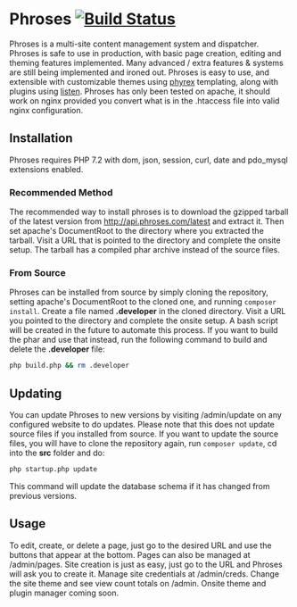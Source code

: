 # Phroses [![Build Status](https://travis-ci.org/cythral/phroses.svg?branch=master)](https://travis-ci.org/cythral/phroses)
Phroses is a multi-site content management system and dispatcher.  Phroses is safe to use in production, with basic page creation, editing and theming features implemented.  Many advanced / extra features & systems are still being implemented and ironed out. Phroses is easy to use, and extensible with customizable themes using [phyrex](https://github.com/cythral/phyrex) templating, along with plugins using [listen](https://github.com/cythral/listen).  Phroses has only been tested on apache, it should work on nginx provided you convert what is in the .htaccess file into valid nginx configuration. 

## Installation
Phroses requires PHP 7.2 with dom, json, session, curl, date and pdo_mysql extensions enabled.

### Recommended Method
The recommended way to install phroses is to download the gzipped tarball of the latest version from http://api.phroses.com/latest and extract it. Then set apache's DocumentRoot to the directory where you extracted the tarball.  Visit a URL that is pointed to the directory and complete the onsite setup. The tarball has a compiled phar archive instead of the source files.


### From Source
Phroses can be installed from source by simply cloning the repository, setting apache's DocumentRoot to the cloned one, and running ```composer install```. Create a file named **.developer** in the cloned directory. Visit a URL you pointed to the directory and complete the onsite setup.  A bash script will be created in the future to automate this process.  If you want to build the phar and use that instead, run the following command to build and delete the **.developer** file:

```bash
php build.php && rm .developer
```

## Updating
You can update Phroses to new versions by visiting /admin/update on any configured website to do updates.  Please note that this does not update source files if you installed from source.  If you want to update the source files, you will have to clone the repository again, run ```composer update```, cd into the **src** folder and do:

```bash
php startup.php update
```
This command will update the database schema if it has changed from previous versions.

## Usage
To edit, create, or delete a page, just go to the desired URL and use the buttons that appear at the bottom.  Pages can also be managed at /admin/pages.  Site creation is just as easy, just go to the URL and Phroses will ask you to create it.  Manage site credentials at /admin/creds.  Change the site theme and see view count totals on /admin.  Onsite theme and plugin manager coming soon.

